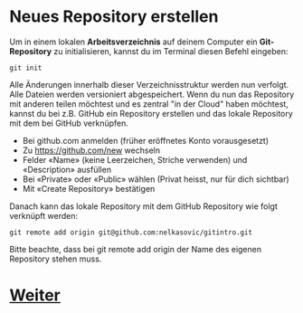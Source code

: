 # Neues Repository erstellen

Um in einem lokalen **Arbeitsverzeichnis** auf deinem Computer ein **Git-Repository** zu initialisieren, kannst du im Terminal diesen Befehl eingeben:

```
git init
```

Alle Änderungen innerhalb dieser Verzeichnisstruktur werden nun verfolgt. Alle Dateien werden versioniert abgespeichert. Wenn du nun das Repository mit anderen teilen möchtest und es zentral "in der Cloud" haben möchtest, kannst du bei z.B. GitHub ein Repository erstellen und das lokale Repository mit dem bei GitHub verknüpfen.

-   Bei github.com anmelden (früher eröffnetes Konto vorausgesetzt)
-   Zu https://github.com/new wechseln
-   Felder «Name» (keine Leerzeichen, Striche verwenden) und «Description» ausfüllen
-   Bei «Private» oder «Public» wählen (Privat heisst, nur für dich sichtbar)
-   Mit «Create Repository» bestätigen

Danach kann das lokale Repository mit dem GitHub Repository wie folgt verknüpft werden:

```
git remote add origin git@github.com:nelkasovic/gitintro.git
```

Bitte beachte, dass bei git remote add origin der Name des eigenen Repository stehen muss.


# [Weiter](ReadmeErstellen.md)
